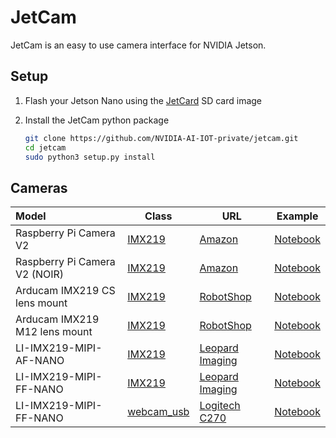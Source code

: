 # JetCam

JetCam is an easy to use camera interface for NVIDIA Jetson.

## Setup

1. Flash your Jetson Nano using the [JetCard](https://github.com/NVIDIA-AI-IOT-private/jetcard) SD card image

2. Install the JetCam python package

    ```bash
    git clone https://github.com/NVIDIA-AI-IOT-private/jetcam.git
    cd jetcam
    sudo python3 setup.py install
    ```

## Cameras

| Model | Class | URL | Example |
|:-------|-------|-----|-----|
| Raspberry Pi Camera V2 | [IMX219](jetcam/imx219.py#L9) | [Amazon](https://www.amazon.com/Raspberry-Pi-Camera-Module-Megapixel/dp/B01ER2SKFS/ref=sr_1_3?keywords=raspberry+pi+v2+camera&qid=1554831689&s=electronics&sr=1-3) | [Notebook](notebooks/imx219/imx219.ipynb) |
| Raspberry Pi Camera V2 (NOIR) | [IMX219](jetcam/imx219.py#L9) | [Amazon](https://www.amazon.com/RPi-Camera-V2-Official-Raspberry/dp/B07P7GBJTK/ref=sr_1_1_sspa?keywords=raspberry+pi+v2+camera&qid=1554831658&s=electronics&sr=1-1-spons&psc=1) | [Notebook](notebooks/imx219/imx219.ipynb) |
| Arducam IMX219 CS lens mount | [IMX219](jetcam/imx219.py#L9) | [RobotShop](https://www.robotshop.com/en/arducam-8mp-sony-imx219-camera-module-cs-lens-2718-raspberry-pi.html?gclid=EAIaIQobChMIzMKg38bD4QIVrR6tBh3UoAdjEAYYCSABEgLg-_D_BwE) | [Notebook](notebooks/imx219/imx219.ipynb) |
| Arducam IMX219 M12 lens mount | [IMX219](jetcam/imx219.py#L9) | [RobotShop](https://www.robotshop.com/en/arducam-8mp-sony-imx219-camera-module-m12-lens-ls40136-raspberry-pi.html) | [Notebook](notebooks/imx219/imx219.ipynb) |
| LI-IMX219-MIPI-AF-NANO | [IMX219](jetcam/imx219.py#L9) | [Leopard Imaging](https://leopardimaging.com/product/li-imx219-mipi-af-nano/) | [Notebook](notebooks/imx219/imx219.ipynb) |
| LI-IMX219-MIPI-FF-NANO | [IMX219](jetcam/imx219.py#L9) | [Leopard Imaging](https://leopardimaging.com/product/li-imx219-mipi-ff-nano/) | [Notebook](notebooks/imx219/imx219.ipynb) |
| LI-IMX219-MIPI-FF-NANO | [webcam_usb](jetcam/webcam_usb.py#L9) | [Logitech C270](https://www.amazon.com/Logitech-Widescreen-designed-Calling-Recording/dp/B004FHO5Y6) | [Notebook](notebooks/webcam_usb/webcam_usb.ipynb) |
